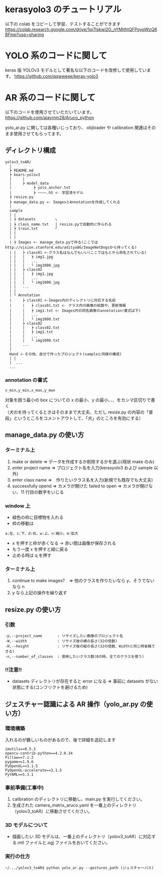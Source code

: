 # kerasyolo3 のチュートリアル

以下の colab をコピーして学習、テストすることができます
https://colab.research.google.com/drive/1pi7Iskwi2G_nYMithtQFPoyqWzQ6BFmp?usp=sharing

# YOLO 系のコードに関して

keras 版 YOLOv3 モデルとして著名な以下のコードを改修して使用しています。
https://github.com/qqwweee/keras-yolo3

# AR 系のコードに関して

以下のコードを使用させていただいています。
https://github.com/ajaymin28/Aruco_python

yolo_ar.py に関しては各種いじっており、
objloader や calibration 関連はそのまま使用させてもらってます。

## ディレクトリ構成

```
yolov3_toAR/
  |
  ┝ README.md
  ┝ kears-yolov3
  |     |
  |     ┝ model_data
  |          ┝ yolo_anchor.txt
  |          ┝ ~~~~.h5 <- 学習済モデル
  ┝ resize.py
  ┝ manage_data.py <- ImagesとAnnotationを作成してくれる
  |
  sample
  | |
  | ┝ datasets         ┐
  | ┝ class_name.txt   | resize.pyで自動的に作られる
  | ┝ train.txt        ┘
  | |
  | |
  | ┝ Images <- manage_data.pyで作る(ここではhttp://vision.stanford.edu/aditya86/ImageNetDogsから持ってくる)
  | |   ┝ class01 <-クラス名はなんでもいい(ここではもとから命名されている)
  | |   |   ┝ img1.jpg
  | |   |   ...
  | |   |   └ img1000.jpg
  | |   ┝ class02
  | |   |   ┝ img1.jpg
  | |   |   ...
  | |   |   └ img1000.jpg
  | |   ...
  | |
  | └ Annotation
  |     ┝ class01 <-Images内のディレクトリに対応する名前
  |     |   ┝ class01.txt <- クラス内の画像の総数や、更新情報
  |     |   ┝ img1.txt <- Images内の同名画像のannotation(書式は下)
  |     |   ...
  |     |   └ img1000.txt
  |     ┝ class02
  |     |   ┝ class02.txt
  |     |   ┝ img1.txt
  |     |   ...
  |     |   └ img1000.txt
  |     ...
  |
  Hand <-その他、自分で作ったプロジェクト(sampleと同様の構成)
  | |
  |  ...
  ...
```

### annotation の書式

```
x_min,y_min,x_max,y_max
```

対象を囲う最小の box についての x の最小、y の最小、、、をカンマ区切りで書く  
（犬のを持ってくるときはそのままで大丈夫、ただし resize.py の内容の「普段」というところをコメントアウトして、「犬」のところを有効にする）

## manage_data.py の使い方

### ターミナル上

1. make or delete => データを作成するか削除するかを選ぶ(現状 make のみ)
2. enter project name => プロジェクト名を入力(kerasyolo3 および sample 以外)
3. enter class name =>　作りたいクラス名を入力(新規でも既存でも大丈夫)
4. successfully opend => カメラが開けた
   failed to open => カメラが開けない、11 行目の数字をいじる

### window 上

- 緑色の枠に目標物を入れる
- 枠の移動は

```
a:左、s:下、d:右、w:上、n:縮小、m:拡大
```

- x を押すと枠が赤くなる -> 赤い間は画像が保存される
- もう一度 x を押すと緑に戻る
- 止める時は q を押す

### ターミナル上

1. continue to make images?　=> 他のクラスを作りたいなら y、そうでないなら n
2. y なら上記の操作を繰り返す

## resize.py の使い方

### 引数

```
-p,--project_name       : リサイズしたい画像のプロジェクト名
-W,--width              : リサイズ後の横の長さ(32の倍数)
-H,--height             : リサイズ後の縦の長さ(32の倍数、Widthと同じ時省略できる)
-n,--number_of_classes  : 使用したいクラス数(0の時、全てのクラスを使う)
```

### !!注意!!

- datasets ディレクトリが存在すると error になる => 事前に datasets がない状態にする(コンフリクトを避けるため)

## ジェスチャー認識による AR 操作（yolo_ar.py の使い方）

### 環境構築

入れるのが難しいものがあるので、後で詳細を追記します

```
imutils==0.5.3
opencv-contrib-python==4.2.0.34
Pillow==7.1.2
pygame==1.9.6
PyOpenGL==3.1.5
PyOpenGL-accelerate==3.1.5
PyYAML==5.3.1
```

### 事前準備(工事中)

1. calibration のディレクトリに移動し、main.py を実行してください。
2. 生成された camera_matrix_aruco.yaml を一番上のディレクトリ（yolov3_toAR）に移動させてください。

### 3D モデルについて

- 描画したい 3D モデルは、一番上のディレクトリ（yolov3_toAR）に対応する.mtl ファイルと.ogj ファイルをおいてください。

### 実行の仕方

```
~/.../yolov3_toAR$ python yolo_ar.py --gestures_path (ジェスチャーパス)
```
